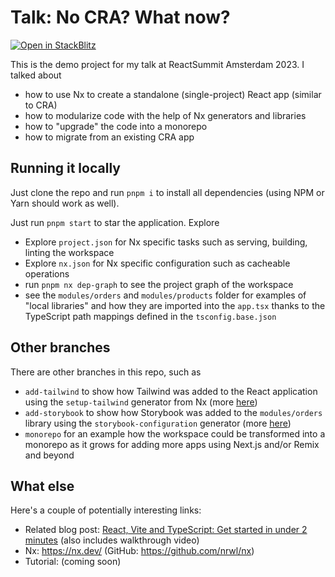 # Talk: No CRA? What now?

[![Open in StackBlitz](https://developer.stackblitz.com/img/open_in_stackblitz.svg)](https://stackblitz.com/github.com/juristr/jsnation-pnpm-workspace-nx)

This is the demo project for my talk at ReactSummit Amsterdam 2023. I talked about

- how to use Nx to create a standalone (single-project) React app (similar to CRA)
- how to modularize code with the help of Nx generators and libraries
- how to "upgrade" the code into a monorepo
- how to migrate from an existing CRA app

## Running it locally

Just clone the repo and run `pnpm i` to install all dependencies (using NPM or Yarn should work as well).

Just run `pnpm start` to star the application. Explore

- Explore `project.json` for Nx specific tasks such as serving, building, linting the workspace
- Explore `nx.json` for Nx specific configuration such as cacheable operations
- run `pnpm nx dep-graph` to see the project graph of the workspace
- see the `modules/orders` and `modules/products` folder for examples of "local libraries" and how they are imported into the `app.tsx` thanks to the TypeScript path mappings defined in the `tsconfig.base.json`

## Other branches

There are other branches in this repo, such as

- `add-tailwind` to show how Tailwind was added to the React application using the `setup-tailwind` generator from Nx (more [here](https://nx.dev/recipes/other/using-tailwind-css-in-react))
- `add-storybook` to show how Storybook was added to the `modules/orders` library using the `storybook-configuration` generator (more [here](https://nx.dev/packages/storybook/documents/overview-react))
- `monorepo` for an example how the workspace could be transformed into a monorepo as it grows for adding more apps using Next.js and/or Remix and beyond

## What else

Here's a couple of potentially interesting links:

- Related blog post: [React, Vite and TypeScript: Get started in under 2 minutes](https://dev.to/nx/react-vite-and-typescript-get-started-in-under-2-minutes-56f) (also includes walkthrough video)
- Nx: https://nx.dev/ (GitHub: https://github.com/nrwl/nx)
- Tutorial: (coming soon)
